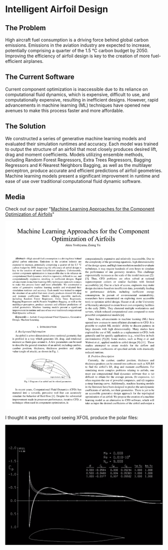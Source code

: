 # Intelligent Airfoil Design 

## The Problem

High aircraft fuel consumption is a driving force behind global carbon emissions. Emissions in the aviation industry are expected to increase, potentially comprising a quarter of the 1.5 °C carbon budget by 2050. Improving the efficiency of airfoil design is key to the creation of more fuel-efficient airplanes.

## The Current Software

Current component optimization is inaccessible due to its reliance on computational fluid dynamics, which is expensive, difficult to use, and computationally expensive, resulting in inefficient designs. However, rapid advancements in machine learning (ML) techniques have opened new avenues to make this process faster and more affordable. 

## The Solution

We constructed a series of generative machine learning models and evaluated their simulation runtimes and accuracy. Each model was trained to output the structure of an airfoil that most closely produces desired lift, drag and moment coefficients. Models utilizing ensemble methods, including Random Forest Regressors, Extra Trees Regressors, Bagging Regressors and K-Nearest Neighbors Bagging, as well as the multilayer perceptron, produce accurate and efficient predictions of airfoil geometries. Machine learning models present a significant improvement in runtime and ease of use over traditional computational fluid dynamic software. 

## Media

Check out our paper "[Machine Learning Approaches for the Component Optimization of Airfoils](https://github.com/AkiraY1/IntelligentAirfoilDesign/blob/main/ML_Airfoil_Paper_Final.pdf)"

![Paper](https://github.com/AkiraY1/IntelligentAirfoilDesign/blob/main/Media/AirfoilPaperPage.png?raw=true)

I thought it was pretty cool seeing XFOIL produce the polar files:

![XFOIL](https://github.com/AkiraY1/IntelligentAirfoilDesign/blob/main/Media/XFOIL.png?raw=true)
